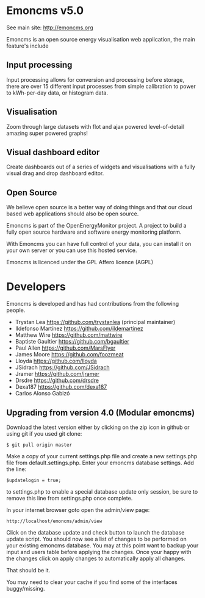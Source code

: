 # Emoncms v5.0

See main site: http://emoncms.org

Emoncms is an open source energy visualisation web application, the main feature's include

## Input processing
Input processing allows for conversion and processing before storage, there are over 15 different input processes from simple calibration to power to kWh-per-day data, or histogram data.

## Visualisation
Zoom through large datasets with flot and ajax powered level-of-detail amazing super powered graphs!

## Visual dashboard editor
Create dashboards out of a series of widgets and visualisations with a fully visual drag and drop dashboard editor.

## Open Source
We believe open source is a better way of doing things and that our cloud based web applications should also be open source.

Emoncms is part of the OpenEnergyMonitor project. A project to build a fully open source hardware and software energy monitoring platform.

With Emoncms you can have full control of your data, you can install it on your own server or you can use this hosted service.

Emoncms is licenced under the GPL Affero licence (AGPL)

# Developers
Emoncms is developed and has had contributions from the following people.

- Trystan Lea		https://github.com/trystanlea (principal maintainer)
- Ildefonso Martínez	https://github.com/ildemartinez
- Matthew Wire		https://github.com/mattwire
- Baptiste Gaultier	https://github.com/bgaultier
- Paul Allen		https://github.com/MarsFlyer
- James Moore		https://github.com/foozmeat		
- Lloyda		https://github.com/lloyda
- JSidrach		https://github.com/JSidrach
- Jramer		https://github.com/jramer
- Drsdre		https://github.com/drsdre
- Dexa187		https://github.com/dexa187
- Carlos Alonso Gabizó

## Upgrading from version 4.0 (Modular emoncms)

Download the latest version either by clicking on the zip icon in github or using git if you used git clone:

    $ git pull origin master
    
Make a copy of your current settings.php file and create a new settings.php file from default.settings.php. Enter your emoncms database settings.
Add the line:
 
    $updatelogin = true;
    
to settings.php to enable a special database update only session, be sure to remove this line from settings.php once complete.

In your internet browser goto open the admin/view page:

    http://localhost/emoncms/admin/view
    
Click on the database update and check button to launch the database update script. 
You should now see a list of changes to be performed on your existing emoncms database.
You may at this point want to backup your input and users table before applying the changes.
Once your happy with the changes click on apply changes to automatically apply all changes.

That should be it.

You may need to clear your cache if you find some of the interfaces buggy/missing.

